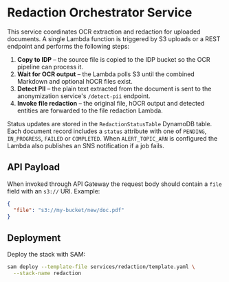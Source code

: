 # Redaction Orchestrator Service

This service coordinates OCR extraction and redaction for uploaded documents. A
single Lambda function is triggered by S3 uploads or a REST endpoint and
performs the following steps:

1. **Copy to IDP** – the source file is copied to the IDP bucket so the OCR
   pipeline can process it.
2. **Wait for OCR output** – the Lambda polls S3 until the combined Markdown
   and optional hOCR files exist.
3. **Detect PII** – the plain text extracted from the document is sent to the
   anonymization service's `/detect-pii` endpoint.
4. **Invoke file redaction** – the original file, hOCR output and detected
   entities are forwarded to the file redaction Lambda.

Status updates are stored in the ``RedactionStatusTable`` DynamoDB table.
Each document record includes a ``status`` attribute with one of
``PENDING``, ``IN_PROGRESS``, ``FAILED`` or ``COMPLETED``. When
``ALERT_TOPIC_ARN`` is configured the Lambda also publishes an SNS
notification if a job fails.

## API Payload

When invoked through API Gateway the request body should contain a `file` field
with an `s3://` URI. Example:

```json
{
  "file": "s3://my-bucket/new/doc.pdf"
}
```

## Deployment

Deploy the stack with SAM:

```bash
sam deploy --template-file services/redaction/template.yaml \
  --stack-name redaction
```
